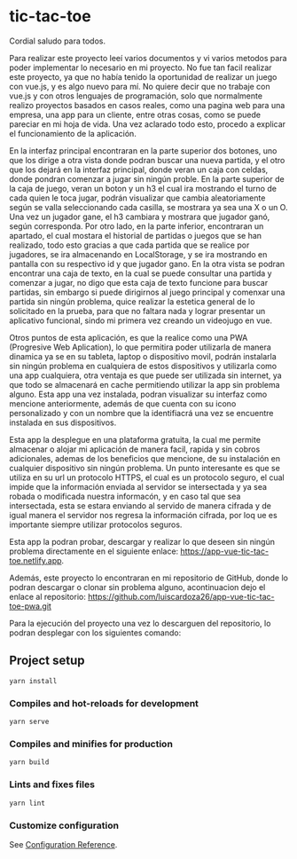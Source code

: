 # tic-tac-toe

Cordial saludo para todos.

Para realizar este proyecto leeí varios documentos y vi varios metodos para poder implementar lo necesario en mi proyecto. No fue tan facil realizar este proyecto, ya que no había tenido la oportunidad de realizar un juego con vue.js, y es algo nuevo para mí. No quiere decir que no trabaje con vue.js y con otros lenguajes de programación, solo que normalmente realizo proyectos basados en casos reales, como una pagina web para una empresa, una app para un cliente, entre otras cosas, como se puede pareciar en mi hoja de vida. Una vez aclarado todo esto, procedo a explicar el funcionamiento de la aplicación.

En la interfaz principal encontraran en la parte superior dos botones, uno que los dirige a otra vista donde podran buscar una nueva partida, y el otro que los dejará en la interfaz principal, donde veran un caja con celdas, donde pondran comenzar a jugar sin ningún proble. En la parte superior de la caja de juego, veran un boton y un h3 el cual ira mostrando el turno de cada quien le toca jugar, podrán visualizar que cambia aleatoriamente según se valla seleccionando cada casilla, se mostrara ya sea una X o un O. Una vez un jugador gane, el h3 cambiara y mostrara que jugador ganó, según corresponda. Por otro lado, en la parte inferior, encontraran un apartado, el cual mostara el historial de partidas o juegos que se han realizado, todo esto gracias a que cada partida que se realice por jugadores, se ira almacenando en LocalStorage, y se ira mostrando en pantalla con su respectivo id y que jugador gano. En la otra vista se podran encontrar una caja de texto, en la cual se puede consultar una partida y comenzar a jugar, no digo que esta caja de texto funcione para buscar partidas, sin embargo si puede dirigirnos al juego principal y comenxar una partida sin ningún problema, quice realizar la estetica general de lo solicitado en la prueba, para que no faltara nada y lograr presentar un aplicativo funcional, sindo mi primera vez creando un videojugo en vue.

Otros puntos de esta aplicación, es que la realice como una PWA (Progresive Web Aplication), lo que permitira poder utilizarla de manera dinamica ya se en su tableta, laptop o dispositivo movil, podrán instalarla sin ningún problema en cualquiera de estos dispositivos y utilizarla como una app cualquiera, otra ventaja es que puede ser utilizada sin internet, ya que todo se almacenará en cache permitiendo utilizar la app sin problema alguno. Esta app una vez instalada, podran visualizar su interfaz como mencione anteriormente, además de que cuenta con su icono personalizado y con un nombre que la identifiacrá una vez se encuentre instalada en sus dispositivos.

Esta app la desplegue en una plataforma gratuita, la cual me permite almacenar o alojar mi aplicación de manera facil, rapida y sin cobros adicionales, ademas de los beneficios que mencione, de su instalación en cualquier dispositivo sin ningún problema. Un punto interesante es que se utiliza en su url un protocolo HTTPS, el cual es un protocolo seguro, el cual impide que la información enviada al servidor se intersectada y ya sea robada o modificada nuestra informacón, y en caso tal que sea intersectada, esta se estara enviando al servido de manera cifrada y de igual manera el servidor nos regresa la información cifrada, por loq ue es importante siempre utilizar protocolos seguros. 

Esta app la podran probar, descargar y realizar lo que deseen sin ningún problema directamente en el siguiente enlace: <https://app-vue-tic-tac-toe.netlify.app>.

Además, este proyecto lo encontraran en mi repositorio de GitHub, donde lo podran descargar o clonar sin problema alguno, acontinuacion dejo el enlace al repositorio: https://github.com/luiscardoza26/app-vue-tic-tac-toe-pwa.git

Para la ejecución del proyecto una vez lo descarguen del repositorio, lo podran desplegar con los siguientes comando:

## Project setup

```
yarn install
```

### Compiles and hot-reloads for development

```
yarn serve
```

### Compiles and minifies for production

```
yarn build
```

### Lints and fixes files

```
yarn lint
```

### Customize configuration

See [Configuration Reference](https://cli.vuejs.org/config/).
